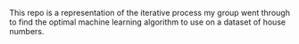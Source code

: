 This repo is a representation of the iterative process my group went through to find the optimal machine learning algorithm to use on a dataset of house numbers. 

